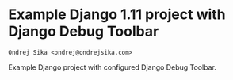 # Example Django 1.11 project with Django Debug Toolbar

    Ondrej Sika <ondrej@ondrejsika.com>

Example Django project with configured Django Debug Toolbar.

